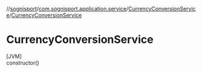 //[sognisport](../../../index.md)/[com.sognisport.application.service](../index.md)/[CurrencyConversionService](index.md)/[CurrencyConversionService](-currency-conversion-service.md)

# CurrencyConversionService

[JVM]\
constructor()
